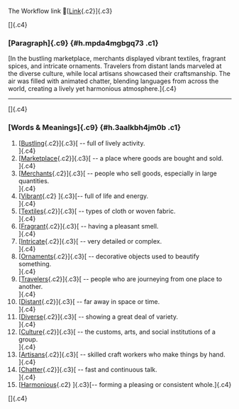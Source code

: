 The Workflow link
👏[[Link](https://www.google.com/url?q=http://www.google.com&sa=D&source=editors&ust=1759156290602167&usg=AOvVaw1903kOW2YkZNsC3_YUVOR_){.c2}]{.c3}

[]{.c4}

### [Paragraph]{.c9} {#h.mpda4mgbgq73 .c1}

[In the bustling marketplace, merchants displayed vibrant textiles,
fragrant spices, and intricate ornaments. Travelers from distant lands
marveled at the diverse culture, while local artisans showcased their
craftsmanship. The air was filled with animated chatter, blending
languages from across the world, creating a lively yet harmonious
atmosphere.]{.c4}

------------------------------------------------------------------------

[]{.c4}

### [Words & Meanings]{.c9} {#h.3aalkbh4jm0b .c1}

1.  [[Bustling](https://www.google.com/url?q=http://www.google.com&sa=D&source=editors&ust=1759156290602996&usg=AOvVaw0t8sKIo-nQZBa9v_bKu9am){.c2}]{.c3}[ --
    full of lively activity.\
    ]{.c4}
2.  [[Marketplace](https://www.google.com/url?q=http://www.google.com&sa=D&source=editors&ust=1759156290603180&usg=AOvVaw2kdhC6SA4PRzhYBYY5EJcn){.c2}]{.c3}[ --
    a place where goods are bought and sold.\
    ]{.c4}
3.  [[Merchants](https://www.google.com/url?q=http://www.google.com&sa=D&source=editors&ust=1759156290603348&usg=AOvVaw2qFbpu5RhLAnqS1oFWkYiw){.c2}]{.c3}[ --
    people who sell goods, especially in large quantities.\
    ]{.c4}
4.  [[Vibrant](https://www.google.com/url?q=http://www.google.com&sa=D&source=editors&ust=1759156290603549&usg=AOvVaw09mfapJEhtoNh4b6csRarX){.c2}
    ]{.c3}[-- full of life and energy.\
    ]{.c4}
5.  [[Textiles](https://www.google.com/url?q=http://www.google.com&sa=D&source=editors&ust=1759156290603745&usg=AOvVaw3RmfNoco_3vTEr6SgC4Zz2){.c2}]{.c3}[ --
    types of cloth or woven fabric.\
    ]{.c4}
6.  [[Fragrant](https://www.google.com/url?q=http://www.google.com&sa=D&source=editors&ust=1759156290603972&usg=AOvVaw2SffzcI6ohIhHOC1840vg1){.c2}]{.c3}[ --
    having a pleasant smell.\
    ]{.c4}
7.  [[Intricate](https://www.google.com/url?q=http://www.google.com&sa=D&source=editors&ust=1759156290604182&usg=AOvVaw1AXzgwjUue6b98JdcA6DfK){.c2}]{.c3}[ --
    very detailed or complex.\
    ]{.c4}
8.  [[Ornaments](https://www.google.com/url?q=http://www.google.com&sa=D&source=editors&ust=1759156290604362&usg=AOvVaw3klyYAf2kMfB6hDpFksPv-){.c2}]{.c3}[ --
    decorative objects used to beautify something.\
    ]{.c4}
9.  [[Travelers](https://www.google.com/url?q=http://www.google.com&sa=D&source=editors&ust=1759156290604595&usg=AOvVaw17mWGMuhLpMVUSoWa10dls){.c2}]{.c3}[ --
    people who are journeying from one place to another.\
    ]{.c4}
10. [[Distant](https://www.google.com/url?q=http://www.google.com&sa=D&source=editors&ust=1759156290604850&usg=AOvVaw07IByqAxTBpyYq_L9XGiT5){.c2}]{.c3}[ --
    far away in space or time.\
    ]{.c4}
11. [[Diverse](https://www.google.com/url?q=http://www.google.com&sa=D&source=editors&ust=1759156290605082&usg=AOvVaw3bZAPQmbwA3RVfh0R-PLgz){.c2}]{.c3}[ --
    showing a great deal of variety.\
    ]{.c4}
12. [[Culture](https://www.google.com/url?q=http://www.google.com&sa=D&source=editors&ust=1759156290605285&usg=AOvVaw0VN5LpUJ9G8xMSCX4S1Eui){.c2}]{.c3}[ --
    the customs, arts, and social institutions of a group.\
    ]{.c4}
13. [[Artisans](https://www.google.com/url?q=http://www.google.com&sa=D&source=editors&ust=1759156290605508&usg=AOvVaw0tdZUoilroNNuip_O4rRjN){.c2}]{.c3}[ --
    skilled craft workers who make things by hand.\
    ]{.c4}
14. [[Chatter](https://www.google.com/url?q=http://www.google.com&sa=D&source=editors&ust=1759156290605746&usg=AOvVaw1hTxC-e3NhrnUaknUgUk7l){.c2}]{.c3}[ --
    fast and continuous talk.\
    ]{.c4}
15. [[Harmonious](https://www.google.com/url?q=http://www.google.com&sa=D&source=editors&ust=1759156290605995&usg=AOvVaw2sDq7LlwYAQ4PnBZKDOahJ){.c2}
    ]{.c3}[-- forming a pleasing or consistent whole.]{.c4}

[]{.c4}
